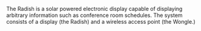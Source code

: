 The Radish is a solar powered electronic display capable of displaying arbitrary information such as conference room schedules.  The system consists of a display (the Radish) and a wireless access point (the Wongle.)